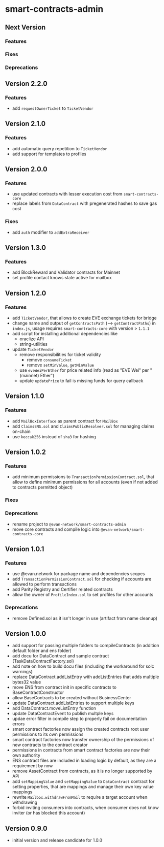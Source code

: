 # smart-contracts-admin

## Next Version
### Features

### Fixes

### Deprecations


## Version 2.2.0
### Features
- add `requestOwnerTicket` to `TicketVendor`


## Version 2.1.0
### Features
- add automatic query repetition to `TicketVendor`
- add support for templates to profiles


## Version 2.0.0
### Features
- use updated contracts with lesser execution cost from `smart-contracts-core`
- replace labels from `DataContract` with pregenerated hashes to save gas cost

### Fixes
- add `auth` modifier to `addExtraReceiver`


## Version 1.3.0
### Features
- add BlockReward and Validator contracts for Mainnet
- set profile contact knows state active for mailbox

## Version 1.2.0
### Features
- add `TicketVendor`, that allows to create EVE exchange tickets for bridge
- change name and output of `getContractsPath` (--> `getContractPaths`) in `index.js`, usage requires `smart-contracts-core`  with version > `1.1.1`
- add script for installing additional dependencies like
  + oraclize API
  + string-utilities
- update `TicketVendor`
  + remove responsibilities for ticket validity
    * remove `consumeTicket`
    * remove `setMinValue`, `getMinValue`
  + use `eveWeiPerEther` for price related info (read as "EVE Wei" per "(mainnet) Ether")
  + update `updatePrice` to fail is missing funds for query callback

## Version 1.1.0
### Features
- add `MailBoxInterface` as parent contract for `MailBox`
- add `ClaimsENS.sol` and `ClaimsPublicResolver.sol` for managing claims on-chain
- use `keccak256` instead of `sha3` for hashing

## Version 1.0.2
### Features
- add minimum permissions to `TransactionPermissionContract.sol`, that allow to define minimum permissions for all accounts (even if not added to contracts permitted object)

### Fixes

### Deprecations
- rename project to `@evan-network/smart-contracts-admin`
- move core contracts and compile logic into `@evan-network/smart-contracts-core`


## Version 1.0.1
### Features
- use @evan.network for package name and dependencies scopes
- add `TransactionPermissionContract.sol` for checking if accounts are allowed to perform transactions
- add Parity Registry and Certifier related contracts
- allow the owner of `ProfileIndex.sol` to set profiles for other accounts

### Deprecations
- remove Defined.sol as it isn't longer in use (artifact from name cleanup)

## Version 1.0.0
- add support for passing multiple folders to compileContracts (in addition default folder and ens folder)
- add docu for DataContract and sample contract (TaskDataContractFactory.sol)
- add note on how to build docu files (including the workaround for solc warnings)
- replace DataContract.addListEntry with addListEntries that adds multiple bytes32 value
- move ENS from contract init in specific contracts to BaseContractConstructor
- allow BaseContracts to be created without BusinessCenter
- update DataContract.addListEntries to support multiple keys
- add DataContract.moveListEntry function
- update DataContractEvent to publish multple keys
- updae error filter in compile step to properly fail on documentation errors
- smart contract factories now assign the created contracts root user permissions to its own permissions
- smart contract factories now transfer ownership of the permissions of new contracts to the contract creator
- permissions in contracts from smart contract factories are now their own authority
- ENS contract files are included in loading logic by default, as they are a requirement by now
- remove AssetContract from contracts, as it is no longer supported by API
- add `setMappingValue` and `setMappingValue` to `DataContract` contract for setting properties, that are mappings and manage their own key value mappings
- rewrite `Mailbox.withdrawFromMail` to require a target account when withdrawing
- forbid inviting consumers into contracts, when consumer does not know inviter (or has blocked this account)

## Version 0.9.0
- initial version and release candidate for 1.0.0
